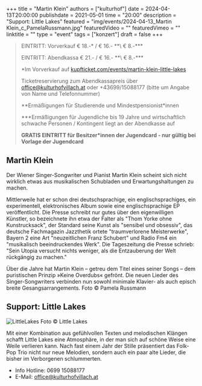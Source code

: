 +++
title = "Martin Klein"
authors = ["kulturhof"]
date = 2024-04-13T20:00:00
publishdate = 2021-05-01
time = "20:00"
description = "Support: Little Lakes"
featured = "img/events/2024-04-13_Martin Klein_c_PamelaRussmann.jpg"
featuredVideo = ""
featuredVimeo = ""
linktitle = ""
type = "event"
tags = ["konzert"]
draft = false
+++

> EINTRITT: Vorverkauf € 18.-\* / € 16.- *\*\ € 8.-\*\*\*
> 
> EINTRITT: Abendkassa € 21.- / € 16.- *\*\ € 8.-\*\*\*
>
> \*Im Vorverkauf auf [kupfticket.com/events/martin-klein-little-lakes](https://kupfticket.com/events/martin-klein-little-lakes)
>
> Ticketreservierung zum Abendkassapreis über office@kulturhofvillach.at oder +43699/15088177 (bitte um Angabe von Name und Telefonnummer) 
> 
> \*\*Ermäßigungen für Studierende und Mindestpensionist\*innen
> 
> \*\*\*Ermäßigungen für Jugendliche bis 19 Jahre und wirtschaftlich schwache Personen / Kontingent liegt an der Abendkasse auf
> 
> **GRATIS EINTRITT für Besitzer\*innen der Jugendcard - nur gültig bei Vorlage der Jugendcard**



## Martin Klein

Der Wiener Singer-Songwriter und Pianist Martin Klein scheint sich nicht wirklich etwas aus musikalischen Schubladen und Erwartungshaltungen zu machen.

Mittlerweile hat er schon drei deutschsprachige, ein englischsprachiges, ein experimentell, elektronisches Album sowie eine englischsprachige EP veröffentlicht. Die Presse schreibt nur gutes über den eigenwilligen Künstler, so bezeichnete ihn etwa der Falter als "Thom Yorke ohne Kunstrucksack", der Standard seine Kunst als "sensibel und obsessiv", das deutsche Fachmagazin Jazzthetik ortete "traumverlorene Meisterwerke", Bayern 2 eine Art "neuzeitlichen Franz Schubert" und Radio Fm4 ein "musikalisch beeindruckendes Werk". Die Tageszeitung die Presse schrieb: "Sein Utopia versucht nichts weniger, als die Entzauberung der Welt rückgängig zu machen."

Über die Jahre hat Martin Klein – getreu dem Titel eines seiner Songs – dem puristischen Prinzip »Keine Overdubs« gefrönt. Die neuen Lieder des Singer-Songwriters verbinden nun sowohl minimale Klavier- als auch episch breite Gesangsarrangements.
Foto © Pamela Russmann

## Support: Little Lakes

![LittleLakes](/img/events/2024-04-13_LittleLakes_c_LittleLakes.jpg)
Foto © Little Lakes

Mit einer Kombination aus gefühlvollen Texten und melodischen Klängen schafft Little Lakes eine Atmosphäre, in der man sich auf schöne Weise eine Weile verlieren kann. Nach fast einem Jahr der Stille präsentiert das Folk-Pop Trio nicht nur neue Melodien, sondern auch ein paar alte Lieder, die bisher im Verborgenen schlummerten.


- Info Hotline: 0699 15088177 
- E-Mail: office@kulturhofvillach.at

